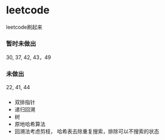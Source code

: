 # leetcode
leetcode刷起来

### 暂时未做出
30, 37, 42, 43，49

### 未做出
22, 41, 44

###
- 双排指针
- 递归回溯
- 树
- 原地哈希算法
- 回溯法考虑剪枝， 哈希表去除重复搜索，排除可以不搜索的状态